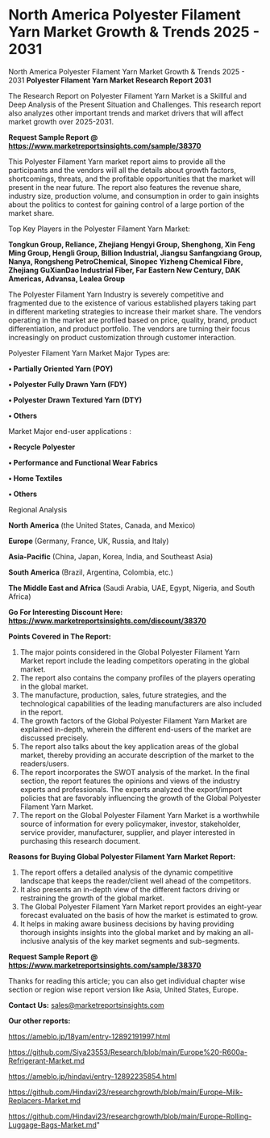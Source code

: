 # North America Polyester Filament Yarn Market Growth & Trends 2025 - 2031
North America Polyester Filament Yarn Market Growth & Trends 2025 - 2031
<strong>Polyester Filament Yarn Market Research Report 2031</strong>

The Research Report on Polyester Filament Yarn Market is a Skillful and Deep Analysis of the Present Situation and Challenges. This research report also analyzes other important trends and market drivers that will affect market growth over 2025-2031.

<strong>Request Sample Report @ <a href=https://www.marketreportsinsights.com/sample/38370>https://www.marketreportsinsights.com/sample/38370</a></strong>

This Polyester Filament Yarn market report aims to provide all the participants and the vendors will all the details about growth factors, shortcomings, threats, and the profitable opportunities that the market will present in the near future. The report also features the revenue share, industry size, production volume, and consumption in order to gain insights about the politics to contest for gaining control of a large portion of the market share.

Top Key Players in the Polyester Filament Yarn Market:

<strong>Tongkun Group, Reliance, Zhejiang Hengyi Group, Shenghong, Xin Feng Ming Group, Hengli Group, Billion Industrial, Jiangsu Sanfangxiang Group, Nanya, Rongsheng PetroChemical, Sinopec Yizheng Chemical Fibre, Zhejiang GuXianDao Industrial Fiber, Far Eastern New Century, DAK Americas, Advansa, Lealea Group</strong>

The Polyester Filament Yarn Industry is severely competitive and fragmented due to the existence of various established players taking part in different marketing strategies to increase their market share. The vendors operating in the market are profiled based on price, quality, brand, product differentiation, and product portfolio. The vendors are turning their focus increasingly on product customization through customer interaction.

Polyester Filament Yarn Market Major Types are:

<strong>•  Partially Oriented Yarn (POY)

•  Polyester Fully Drawn Yarn (FDY)

•  Polyester Drawn Textured Yarn (DTY)

•  Others</strong>

Market Major end-user applications :

<strong>•  Recycle Polyester

•  Performance and Functional Wear Fabrics

•  Home Textiles

•  Others</strong>

Regional Analysis

</u><strong><b>North America</b></strong> (the United States, Canada, and Mexico)

<strong><b>Europe </b></strong>(Germany, France, UK, Russia, and Italy)

<strong><b>Asia-Pacific</b></strong> (China, Japan, Korea, India, and Southeast Asia)

<strong><b>South America</b></strong> (Brazil, Argentina, Colombia, etc.)

<strong><b>The Middle East and Africa</b></strong> (Saudi Arabia, UAE, Egypt, Nigeria, and South Africa)

<strong>Go For Interesting Discount Here: <a href=https://www.marketreportsinsights.com/discount/38370>https://www.marketreportsinsights.com/discount/38370</a></strong>

<strong>Points Covered in The Report:</strong>
<ol>
  <li>The major points considered in the Global Polyester Filament Yarn Market report include the leading competitors operating in the global market.</li>
  <li>The report also contains the company profiles of the players operating in the global market.</li>
  <li>The manufacture, production, sales, future strategies, and the technological capabilities of the leading manufacturers are also included in the report.</li>
  <li>The growth factors of the Global Polyester Filament Yarn Market are explained in-depth, wherein the different end-users of the market are discussed precisely.</li>
  <li>The report also talks about the key application areas of the global market, thereby providing an accurate description of the market to the readers/users.</li>
  <li>The report incorporates the SWOT analysis of the market. In the final section, the report features the opinions and views of the industry experts and professionals. The experts analyzed the export/import policies that are favorably influencing the growth of the Global Polyester Filament Yarn Market.</li>
  <li>The report on the Global Polyester Filament Yarn Market is a worthwhile source of information for every policymaker, investor, stakeholder, service provider, manufacturer, supplier, and player interested in purchasing this research document.</li>
</ol>
<strong>Reasons for Buying Global Polyester Filament Yarn Market Report:</strong>

<ol>
  <li>The report offers a detailed analysis of the dynamic competitive landscape that keeps the reader/client well ahead of the competitors.</li>
  <li>It also presents an in-depth view of the different factors driving or restraining the growth of the global market.</li>
  <li>The Global Polyester Filament Yarn Market report provides an eight-year forecast evaluated on the basis of how the market is estimated to grow.</li>
  <li>It helps in making aware business decisions by having providing thorough insights insights into the global market and by making an all-inclusive analysis of the key market segments and sub-segments.</li>
</ol>
<strong>Request Sample Report @ <a href=https://www.marketreportsinsights.com/sample/38370>https://www.marketreportsinsights.com/sample/38370</a></strong>


Thanks for reading this article; you can also get individual chapter wise section or region wise report version like Asia, United States, Europe.

<strong>Contact Us:</strong>
sales@marketreportsinsights.com

<strong>Our other reports:</strong>

<a href=https://ameblo.jp/18yam/entry-12892191997.html>https://ameblo.jp/18yam/entry-12892191997.html</a>

<a href=https://github.com/Siya23553/Research/blob/main/Europe%20-R600a-Refrigerant-Market.md>https://github.com/Siya23553/Research/blob/main/Europe%20-R600a-Refrigerant-Market.md</a>

<a href=https://ameblo.jp/hindavi/entry-12892235854.html>https://ameblo.jp/hindavi/entry-12892235854.html</a>

<a href=https://github.com/Hindavi23/researchgrowth/blob/main/Europe-Milk-Replacers-Market.md>https://github.com/Hindavi23/researchgrowth/blob/main/Europe-Milk-Replacers-Market.md</a>

<a href=https://github.com/Hindavi23/researchgrowth/blob/main/Europe-Rolling-Luggage-Bags-Market.md>https://github.com/Hindavi23/researchgrowth/blob/main/Europe-Rolling-Luggage-Bags-Market.md</a>"
